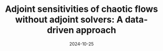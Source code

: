---
title: "Adjoint sensitivities of chaotic flows without adjoint solvers: A data-driven approach"
collection: publications
category: conferences
permalink: /publication/2024-iccs
excerpt: "<img src='/images/image_2024_iccs.png' width='300' height='300'> We demonstrate the application of our data-driven sensitivity analysis framework on the computation of gradients of long-time averages of chaotic flows. We learn the parameterised dynamics of Lorenz 63 system and infer climate sensitivities by leveraging ensemble adjoint methods."
date: 2024-10-25
venue: '24th International Conference on Computational Science'
# slidesurl: 'http://academicpages.github.io/files/slides1.pdf'
paperurl: 'https://arxiv.org/pdf/2404.11738'
repourl: 'https://github.com/MagriLab/Adjoint-ESN'
# citation: ''
---